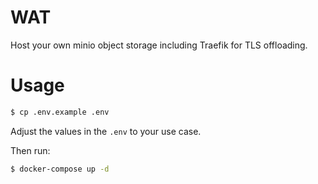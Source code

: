 # WAT

Host your own minio object storage including Traefik for TLS offloading.

# Usage

```bash
$ cp .env.example .env
```

Adjust the values in the `.env` to your use case.

Then run:

```bash
$ docker-compose up -d
```
